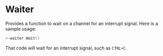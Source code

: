 # Waiter

Provides a function to wait on a channel for an interrupt signal. Here is a sample usage:

```go
<-waiter.Wait()
```

That code will wait for an interrupt signal, such as `CTRL+C`.
